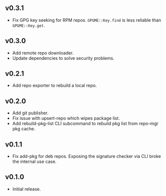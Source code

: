 ## v0.3.1

 * Fix GPG key seeking for RPM repos. `GPGME::Key.find` is less reliable than `GPGME::Key.get`.

## v0.3.0

 * Add remote repo downloader.
 * Update dependencies to solve security problems.

## v0.2.1

 * Add repo exporter to rebuild a local repo.

## v0.2.0

 * Add git publisher.
 * Fix issue with upsert-repo which wipes package list.
 * Add rebuild-pkg-list CLI subcommand to rebuild pkg list from repo-mgr pkg cache.

## v0.1.1

 * Fix add-pkg for deb repos. Exposing the signature checker via CLI broke the internal use case.

## v0.1.0

 * Initial release.
